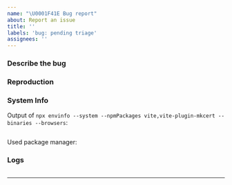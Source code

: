 ```yaml
---
name: "\U0001F41E Bug report"
about: Report an issue
title: ''
labels: 'bug: pending triage'
assignees: ''
---
```


### Describe the bug

<!-- A clear and concise description of what the bug is. -->

<!-- If you intend to submit a PR for this issue, tell us in the description. Thanks! -->

### Reproduction

<!--
  Please provide a link to a repo that can reproduce the problem you ran into.

  A reproduction is required unless you are absolutely sure that the issue is obvious and the provided information is enough to understand the problem. If a report is vague (e.g. just a generic error message) and has no reproduction, it will receive a "need reproduction" label. If no reproduction is provided after 3 days, it will be auto-closed.
-->

### System Info

Output of `npx envinfo --system --npmPackages vite,vite-plugin-mkcert --binaries --browsers`:

```node

```

Used package manager: <!-- npm | yarn | pnpm -->

### Logs <!-- (Optional if provided reproduction) -->

<!--
  Please try not to insert an image but copy paste the log text.

  1. set environment `DEBUG`=`vite:plugin:mkcert`
  2. Run `vite --clearScreen=false`
  2. Provide the error log here.
     `node` is used as highlight to improve some colors in stack-traces
     If it doesn't work quite well, try `console`
-->

```node

```

---
